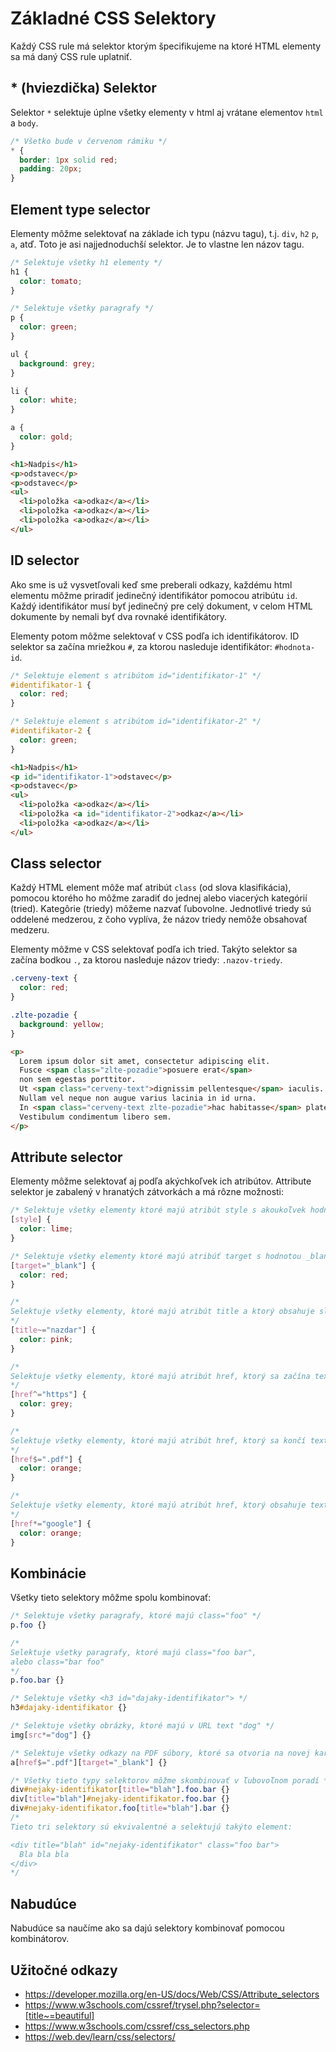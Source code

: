 # Základné CSS Selektory

Každý CSS rule má selektor ktorým špecifikujeme na ktoré HTML elementy sa má
daný CSS rule uplatniť.

## * (hviezdička) Selektor

Selektor `*` selektuje úplne všetky elementy v html aj vrátane elementov
`html` a `body`.

```css
/* Všetko bude v červenom rámiku */
* {
  border: 1px solid red;
  padding: 20px;
}
```

## Element type selector

Elementy môžme selektovať na základe ich typu (názvu tagu), t.j. `div`, `h2`
`p`, `a`, atď. Toto je asi najjednoduchší selektor. Je to vlastne len názov
tagu.

```css
/* Selektuje všetky h1 elementy */
h1 {
  color: tomato;
}

/* Selektuje všetky paragrafy */
p {
  color: green;
}

ul {
  background: grey;
}

li {
  color: white;
}

a {
  color: gold;
}
```

```html
<h1>Nadpis</h1>
<p>odstavec</p>
<p>odstavec</p>
<ul>
  <li>položka <a>odkaz</a></li>
  <li>položka <a>odkaz</a></li>
  <li>položka <a>odkaz</a></li>
</ul>
```

## ID selector

Ako sme is už vysvetľovali keď sme preberali odkazy, každému html elementu
môžme priradiť jedinečný identifikátor pomocou atribútu `id`.
Každý identifikátor musí byť jedinečný pre celý dokument, v celom HTML dokumente
by nemali byť dva rovnaké identifikátory.

Elementy potom môžme selektovať v CSS podľa ich identifikátorov.
ID selektor sa začína mriežkou `#`, za ktorou nasleduje identifikátor:
`#hodnota-id`.

```css
/* Selektuje element s atribútom id="identifikator-1" */
#identifikator-1 {
  color: red;
}

/* Selektuje element s atribútom id="identifikator-2" */
#identifikator-2 {
  color: green;
}
```

```html
<h1>Nadpis</h1>
<p id="identifikator-1">odstavec</p>
<p>odstavec</p>
<ul>
  <li>položka <a>odkaz</a></li>
  <li>položka <a id="identifikator-2">odkaz</a></li>
  <li>položka <a>odkaz</a></li>
</ul>
```

## Class selector

Každý HTML element môže mať atribút `class` (od slova klasifikácia),
pomocou ktorého ho môžme zaradiť do jednej alebo viacerých kategórií (tried).
Kategôrie (triedy) môžeme nazvať ľubovolne. Jednotlivé triedy sú oddelené
medzerou, z čoho vyplíva, že názov triedy nemôže obsahovať medzeru.

Elementy môžme v CSS selektovať podľa ich tried. Takýto selektor sa začína
bodkou `.`, za ktorou nasleduje názov triedy: `.nazov-triedy`.

```css
.cerveny-text {
  color: red;
}

.zlte-pozadie {
  background: yellow;
}
```

```html
<p>
  Lorem ipsum dolor sit amet, consectetur adipiscing elit.
  Fusce <span class="zlte-pozadie">posuere erat</span>
  non sem egestas porttitor.
  Ut <span class="cerveny-text">dignissim pellentesque</span> iaculis.
  Nullam vel neque non augue varius lacinia in id urna.
  In <span class="cerveny-text zlte-pozadie">hac habitasse</span> platea dictumst.
  Vestibulum condimentum libero sem.
</p>
```

## Attribute selector

Elementy môžme selektovať aj podľa akýchkoľvek ich atribútov. Attribute selektor
je zabalený v hranatých zátvorkách a má rôzne možnosti:

```css
/* Selektuje všetky elementy ktoré majú atribút style s akoukoľvek hodnotou */
[style] {
  color: lime;
}

/* Selektuje všetky elementy ktoré majú atribúť target s hodnotou _blank */
[target="_blank"] {
  color: red;
}

/*
Selektuje všetky elementy, ktoré majú atribút title a ktorý obsahuje slovo nazdar
*/
[title~="nazdar"] {
  color: pink;
}

/*
Selektuje všetky elementy, ktoré majú atribút href, ktorý sa začína textom https
*/
[href^="https"] {
  color: grey;
}

/*
Selektuje všetky elementy, ktoré majú atribút href, ktorý sa končí textom .pdf
*/
[href$=".pdf"] {
  color: orange;
}

/*
Selektuje všetky elementy, ktoré majú atribút href, ktorý obsahuje text google
*/
[href*="google"] {
  color: orange;
}
```

## Kombinácie

Všetky tieto selektory môžme spolu kombinovať:

```css
/* Selektuje všetky paragrafy, ktoré majú class="foo" */
p.foo {}

/*
Selektuje všetky paragrafy, ktoré majú class="foo bar",
alebo class="bar foo"
*/
p.foo.bar {}

/* Selektuje všetky <h3 id="dajaky-identifikator"> */
h3#dajaky-identifikator {}

/* Selektuje všetky obrázky, ktoré majú v URL text "dog" */
img[src*="dog"] {}

/* Selektuje všetky odkazy na PDF súbory, ktoré sa otvoria na novej karte */
a[href$=".pdf"][target="_blank"] {}

/* Všetky tieto typy selektorov môžme skombinovať v ľubovoľnom poradí */
div#nejaky-identifikator[title="blah"].foo.bar {}
div[title="blah"]#nejaky-identifikator.foo.bar {}
div#nejaky-identifikator.foo[title="blah"].bar {}
/*
Tieto tri selektory sú ekvivalentné a selektujú takýto element:

<div title="blah" id="nejaky-identifikator" class="foo bar">
  Bla bla bla
</div>
*/
```

## Nabudúce

Nabudúce sa naučíme ako sa dajú selektory kombinovať pomocou kombinátorov.

## Užitočné odkazy

* https://developer.mozilla.org/en-US/docs/Web/CSS/Attribute_selectors
* https://www.w3schools.com/cssref/trysel.php?selector=[title~=beautiful]
* https://www.w3schools.com/cssref/css_selectors.php
* https://web.dev/learn/css/selectors/



